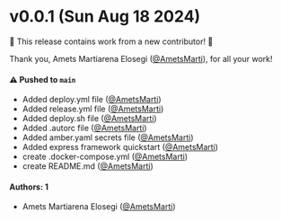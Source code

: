# v0.0.1 (Sun Aug 18 2024)

:tada: This release contains work from a new contributor! :tada:

Thank you, Amets Martiarena Elosegi ([@AmetsMarti](https://github.com/AmetsMarti)), for all your work!

#### ⚠️ Pushed to `main`

- Added deploy.yml file ([@AmetsMarti](https://github.com/AmetsMarti))
- Added release.yml file ([@AmetsMarti](https://github.com/AmetsMarti))
- Added deploy.sh file ([@AmetsMarti](https://github.com/AmetsMarti))
- Added .autorc file ([@AmetsMarti](https://github.com/AmetsMarti))
- Added amber.yaml secrets file ([@AmetsMarti](https://github.com/AmetsMarti))
- Added express framework quickstart ([@AmetsMarti](https://github.com/AmetsMarti))
- create .docker-compose.yml ([@AmetsMarti](https://github.com/AmetsMarti))
- create README.md ([@AmetsMarti](https://github.com/AmetsMarti))

#### Authors: 1

- Amets Martiarena Elosegi ([@AmetsMarti](https://github.com/AmetsMarti))
